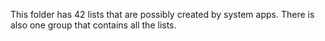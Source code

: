 This folder has 42 lists that are possibly created by system apps. There is also one group that contains all the lists.
